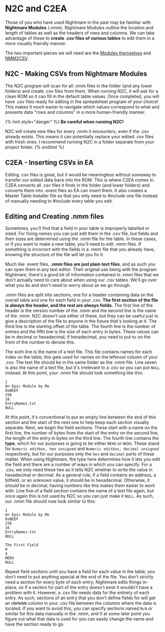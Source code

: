# N2C and C2EA

Those of you who have used Nightmare in the past may be familiar with **Nightmare Modules** (.nmm). Nightmare Modules outline the location and length of tables as well as the headers of rows and columns. We can take advantage of these to **create .csv files of various tables** to edit them in a more visually friendly manner.

The two important pieces we will need are the [Modules themselves](http://www.feshrine.net/hacking/nightmare.php) and [NMM2CSV](https://feuniverse.us/t/nmm2csv-edit-tables-with-excel-instead-of-nightmare-updated-to-v1-0/1748).

## N2C - Making CSVs from Nightmare Modules

The N2C program will scan for all .nmm files in the folder (and any lower folders) and create .csv files from them. When running N2C, it will ask for a clean ROM so it can fill in the default table values. Once completed, you will have .csv files ready for editing in the spreadsheet program of your choice! This makes it much easier to navigate which values correspond to what and presents data "rows and columns" in a more human-friendly manner.

{% hint style="danger" %}
**Be careful when running N2C!**

N2C will create new files for every .nmm it encounters, even if the .csv already exists. This means it can potentially replace your edited .csv files with fresh ones. I recommend running N2C in a folder separate from your project folder.
{% endhint %}

## C2EA - Inserting CSVs in EA

Editing .csv files is great, but it would be meaningless without someway to transfer our edited data back into the ROM. This is where C2EA comes in. C2EA converts all .csv files it finds in the folder (and lower folders) and converts them into .event files so EA can insert them. It also creates a Master Table Installer file so that you only need to #include one file instead of manually needing to #include every table you edit.

## Editing and Creating .nmm files

Sometimes, you'll find that a field in your table is improperly labelled or sized. For fixing names you can just edit them in the .csv file, but fields and their sizes are determined using the .nmm file for the table. In these cases, or if you want to make a new table, you'll need to edit .nmm files. If something is incorrect with the fields in a .nmm file that you already have, knowing the structure of the file will let you fix it.

Much like .event files, **.nmm files are just plain text files**, and as such you can open them in any text editor. Their original use being with the program Nightmare, there's a good bit of information contained in .nmm files that we don't actually need to care about when using our .csv tables. We'll go over what you do and don't need to worry about as we go through.

.nmm files are split into sections, one for a header containing data on the overall table and one for each field in your .csv. **The first section of the file is always the header, and the rest are always fields.** The first line of the header is the version number of the .nmm and the second line is the name of the .nmm. N2C doesn't use either of these, but they can be useful just to give a description of the file to anyone in the future that's looking at it. The third line is the starting offset of the table. The fourth line is the number of entries and the fifth line is the size of each entry in bytes. These values can be in decimal or hexadecimal; if hexadecimal, you need to put `0x` on the front of the number to denote this.

The sixth line is the name of a text file. This file contains names for each index on the table; this gets used for names on the leftmost column of your .csv. The text file should be in the same folder as the .nmm file. Line seven is also the name of a text file, but it's irrelevant to a .csv so you can put `NULL` instead. At this point, your .nmm file should look something like this:

```
1
An Epic Module by Me
0xBEEF
256
16
EntryNames.txt
NULL
```

At this point, it's conventional to put an empty line between the end of this section and the start of the next one to help keep each section visually separate. Next, we begin the field sections. These start with a name on the first line, the number of bytes from the start of the entry on the second line, the length of the entry in bytes on the third line. The fourth line contains the **type**, which for our purposes is going to be either `NEHU` or `NEDU`. These stand for `Numeric editbox, hex unsigned` and `Numeric editbox, decimal unsigned` respectively, but for our purposes only the `hex` and `decimal` parts of these matter. When using Nightmare, the type here determines how it lets you edit the field and there are a number of ways in which you can specify. For a .csv, we only need these two as it tells N2C whether to write the value in hexadecimal or decimal. As a general rule, if a field contains an address, a bitfield, or an unknown value, it should be in hexadecimal. Otherwise, it should be in decimal; having numbers like this makes them easier to work with. Line five of a field section contains the name of a text file again, but once again this is not used by N2C so you can just make it `NULL`. As such, our .nmm file should now look similar to this:

```
1
An Epic Module by Me
0xBEEF
256
16
EntryNames.txt
NULL

The First Field
0
4
NEDU
NULL
```

Repeat field sections until you have a field for each value in the table; you don't need to put anything special at the end of the file. You don't strictly need a section for every byte of each entry; Nightmare edits things in-place, so if a section for part of the entry doesn't exist it wouldn't have a problem with it. However, a .csv file needs data for the entirety of each entry. As such, sections of an entry that you don't define fields for will get an `UNKNOWN` column in your .csv file between the columns where the data is located. If you want to avoid this, you can specify sections named `N/A` or similar for this data manually in the .nmm, and if at some later point you figure out what that data is used for you can easily change the name and have the section ready to go.

